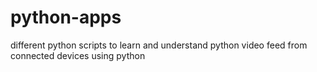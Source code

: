 # python-apps
different python scripts to learn and understand python
video feed from connected devices using python
